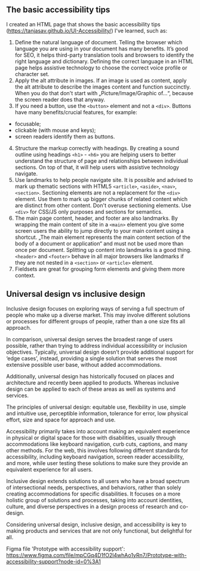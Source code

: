 

The basic accessibility tips
------
I created an HTML page that shows the basic accessibility tips (https://tanjasav.github.io/UI-Accessibility/) I've learned, such as:

1. Define the natural language of document. Telling the browser which language you are using in your document has many benefits. It’s good for SEO, it helps third-party        translation tools and browsers to identify the right language and dictionary. Defining the correct language in an HTML page helps assistive technology to choose the correct   voice profile or character set.
2. Apply the alt attribute in images. If an image is used as content, apply the alt attribute to describe the images content and function succinctly. When you do that don't    start with „Picture/Image/Graphic of…“, because the screen reader does that anyway.
3. If you need a button, use the `<button>` element and not a `<div>`. Buttons have many benefits/crucial features, for example:
-	focusable;
-	clickable (with mouse and keys);
-	screen readers identify them as buttons.
4. Structure the markup correctly with headings. By creating a sound outline using headings `<h1>` - `<h6>` you are helping users to better understand the structure of page and relationships between individual sections. On top of that, it will help users with assistive technology navigate.
5. Use landmarks to help people navigate site. It is possible and advised to mark up thematic sections with HTML5 `<article>`, `<aside>`, `<nav>`, `<section>`. Sectioning elements are not a replacement for the `<div>` element. Use them to mark up bigger chunks of related content which are distinct from other content. Don't overuse sectioning elements. Use `<div>` for CSS/JS only purposes and sections for semantics.
6. The main page content, header, and footer are also landmarks.
By wrapping the main content of site in a `<main>` element you give some screen users the ability to jump directly to your main content using a shortcut. „The main element represents the main content section of the body of a document or application“ and must not be used more than once per document.
Splitting up content into landmarks is a good thing. `<header>` and `<footer>` behave in all major browsers like landmarks if they are not nested in a `<section>` or `<article>` element.
7. Fieldsets are great for grouping form elements and giving them more context.


Universal design vs inclusive design
 -----
Inclusive design focuses on exploring ways of serving a full spectrum of people who make up a diverse market. This may involve different solutions or processes for different groups of people, rather than a one size fits all approach.
 
In comparison, universal design serves the broadest range of users possible, rather than trying to address individual accessibility or inclusion objectives. Typically, universal design doesn’t provide additional support for ‘edge cases’, instead, providing a single solution that serves the most extensive possible user base, without added accommodations.
 
Additionally, universal design has historically focused on places and architecture and recently been applied to products. Whereas inclusive design can be applied to each of these areas as well as systems and services.
 
The principles of universal design: equitable use, flexibility in use, simple and intuitive use, perceptible information, tolerance for error, low physical effort, size and space for approach and use.
 
Accessibility primarily takes into account making an equivalent experience in physical or digital space for those with disabilities, usually through accommodations like keyboard navigation, curb cuts, captions, and many other methods. For the web, this involves following different standards for accessibility, including keyboard navigation, screen reader accessibility, and more, while user testing these solutions to make sure they provide an equivalent experience for all users.
 
Inclusive design extends solutions to all users who have a broad spectrum of intersectional needs, perspectives, and behaviors, rather than solely creating accommodations for specific disabilities. It focuses on a more holistic group of solutions and processes, taking into account identities, culture, and diverse perspectives in a design process of research and co-design.
 
Considering universal design, inclusive design, and accessibility is key to making products and services that are not only functional, but delightful for all.


Figma file 'Prototype with accessibility support': https://www.figma.com/file/mpCGq4D1fO2l4whAo1yRn7/Prototype-with-accessibility-support?node-id=0%3A1

